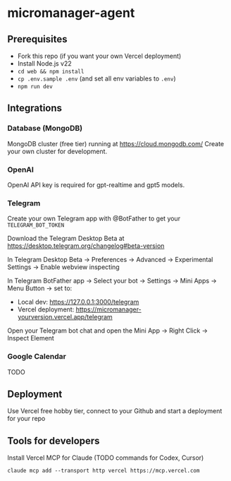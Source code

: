 # micromanager-agent

## Prerequisites

- Fork this repo (if you want your own Vercel deployment)
- Install Node.js v22
- `cd web && npm install`
- `cp .env.sample .env` (and set all env variables to `.env`)
- `npm run dev`

## Integrations

### Database (MongoDB)

MongoDB cluster (free tier) running at https://cloud.mongodb.com/
Create your own cluster for development.

### OpenAI

OpenAI API key is required for gpt-realtime and gpt5 models.

### Telegram

Create your own Telegram app with @BotFather to get your `TELEGRAM_BOT_TOKEN`

Download the Telegram Desktop Beta at https://desktop.telegram.org/changelog#beta-version

In Telegram Desktop Beta -> Preferences -> Advanced -> Experimental Settings -> Enable webview inspecting

In Telegram BotFather app -> Select your bot -> Settings -> Mini Apps -> Menu Button -> set to:

- Local dev: https://127.0.0.1:3000/telegram
- Vercel deployment: https://micromanager-yourversion.vercel.app/telegram

Open your Telegram bot chat and open the Mini App -> Right Click -> Inspect Element

### Google Calendar

TODO

## Deployment

Use Vercel free hobby tier, connect to your Github and start a deployment for your repo

## Tools for developers

Install Vercel MCP for Claude (TODO commands for Codex, Cursor)

```
claude mcp add --transport http vercel https://mcp.vercel.com
```
